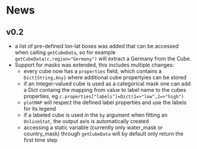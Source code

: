 # News

## v0.2

* a list of pre-defined lon-lat boxes was added that can be accessed when calling `getCubeData`, so for example `getCubeData(c,region="Germany")` will extract a Germany from the Cube.
* Support for masks was extended, this includes multiple changes:
  - every cube now has a `properties` field, which contains a `Dict{String,Any}` where additional cube propertyies can be stored
  - if an Integer-valued cube is used as a categorical mask one can add a Dict containg the mapping from value to label name to the cubes properties, eg `c.properties["labels"]=Dict(1=>"low",2=>"high")`
  - `plotMAP` will respect the defined label properties and use the labels for its legend
  - if a labeled cube is used in the `by` argument when fitting an `OnlineStat`, the output axis is automatically created
  - accessing a static variable (currently only water_mask or country_mask) through `getCubeData` will by default only return the first time step
